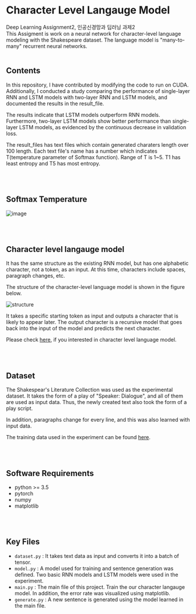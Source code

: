 # Character Level Langauge Model

Deep Learning Assignment2, 인공신경망과 딥러닝 과제2  
This Assigment is work on a neural network for character-level language modeling with the Shakespeare dataset. The language model is "many-to-many" recurrent neural networks.
<br></br>

## Contents
In this repository, I have contributed by modifying the code to run on CUDA. Additionally, I conducted a study comparing the performance of single-layer RNN and LSTM models with two-layer RNN and LSTM models, and documented the results in the result_file.

The results indicate that LSTM models outperform RNN models. Furthermore, two-layer LSTM models show better performance than single-layer LSTM models, as evidenced by the continuous decrease in validation loss.

The result_files has text files which contain generated charaters length over 100 length. Each text file's name has a number which indicates T(temperature parameter of Softmax function). Range of T is 1~5. T1 has least entropy and T5 has most entropy. 

<br></br>

## Softmax Temperature
![image](https://github.com/jewookwak/Language-Modeling/assets/65706899/d266c5c4-c472-4a2a-bd38-de90d548ea3f)

<br></br>


## Character level langauge model

It has the same structure as the existing RNN model, but has one alphabetic character, not a token, as an input. At this time, characters include spaces, paragraph changes, etc.

The structure of the character-level language model is shown in the figure below.

![structure](https://user-images.githubusercontent.com/42087965/140010696-65ff1b41-8a6c-4716-b1a2-4d28c1c580bb.png)

It takes a specific starting token as input and outputs a character that is likely to appear later. The output character is a recursive model that goes back into the input of the model and predicts the next character.

Please check [here](https://towardsdatascience.com/character-level-language-model-1439f5dd87fe), if you interested in character level language model.

<br></br>

## Dataset

The Shakespear's Literature Collection was used as the experimental dataset. It takes the form of a play of "Speaker: Dialogue", and all of them are used as input data. Thus, the newly created text also took the form of a play script.

In addition, paragraphs change for every line, and this was also learned with input data.

The training data used in the experiment can be found [here](https://github.com/Kiminjo/Character-level-language-model/blob/main/data/shakespeare_train.txt).

<br></br>

## Software Requirements

- python >= 3.5
- pytorch
- numpy 
- matplotlib

<br></br>

## Key Files

- `dataset.py` : It takes text data as input and converts it into a batch of tensor.
- `model.py` : A model used for training and sentence generation was defined. Two basic RNN models and LSTM models were used in the experiment.
- `main.py` : The main file of this project. Train the our character langauge model. In addition, the error rate was visualized using matplotlib.
- `generate.py` : A new sentence is generated using the model learned in the main file.
